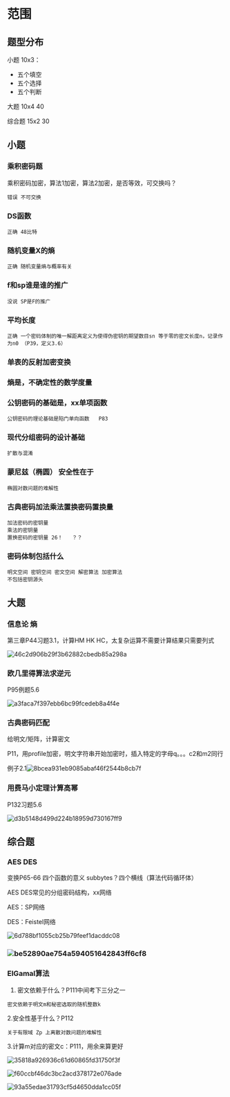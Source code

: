 # 范围

## 题型分布

小题 10x3：

* 五个填空
* 五个选择
* 五个判断

大题 10x4 40

综合题 15x2 30

## 小题

###  乘积密码题

乘积密码加密，算法1加密，算法2加密，是否等效，可交换吗？

```
错误 不可交换
```

### DS函数

``` 
正确 48比特
```

### 随机变量X的熵

```
正确 随机变量熵与概率有关
```

### f和sp谁是谁的推广

```
没说 SP是F的推广
```

### 平均长度

```
正确 一个密码体制的唯一解距离定义为使得伪密钥的期望数目sn 等于零的密文长度n，记录作为n0 （P39，定义3.6）
```

### 单表的反射加密变换



### 熵是，不确定性的数学度量



### 公钥密码的基础是，xx单项函数

```
公钥密码的理论基础是陷门单向函数   P83
```

### 现代分组密码的设计基础

```
扩散与混淆
```

### 蒙尼兹（椭圆） 安全性在于

```
椭圆对数问题的难解性
```



### 古典密码加法乘法置换密码置换量

```
加法密码的密钥量
乘法的密钥量
置换密码的密钥量 26！   ？？
```

### 密码体制包括什么

```
明文空间 密钥空间 密文空间 解密算法 加密算法
不包括密钥源头
```



## 大题

### 信息论 熵

第三章P44习题3.1，计算HM HK HC，太复杂运算不需要计算结果只需要列式

![46c2d906b29f3b62882cbedb85a298a](2022%E5%AF%86%E7%A0%81%E5%AD%A6%E8%8C%83%E5%9B%B4/46c2d906b29f3b62882cbedb85a298a.jpg)



### 欧几里得算法求逆元

P95例题5.6

![a3faca7f397ebb6bc99fcedeb8a4f4e](2022%E5%AF%86%E7%A0%81%E5%AD%A6%E8%8C%83%E5%9B%B4/a3faca7f397ebb6bc99fcedeb8a4f4e.jpg)

### 古典密码匹配

给明文/矩阵，计算密文

P11，用profile加密，明文字符串开始加密时，插入特定的字母q。。。c2和m2同行

例子2.1![8bcea931eb9085abaf46f2544b8cb7f](2022%E5%AF%86%E7%A0%81%E5%AD%A6%E8%8C%83%E5%9B%B4/8bcea931eb9085abaf46f2544b8cb7f.jpg)

### 用费马小定理计算高幂

P132习题5.6

![d3b5148d499d224b18959d730167ff9](2022%E5%AF%86%E7%A0%81%E5%AD%A6%E8%8C%83%E5%9B%B4/d3b5148d499d224b18959d730167ff9.jpg)

## 综合题

### AES DES

变换P65-66 四个函数的意义 subbytes？四个横线（算法代码循环体）

AES DES常见的分组密码结构，xx网络

AES：SP网络

DES：Feistel网络

![6d788bf1055cb25b79feef1dacddc08](2022%E5%AF%86%E7%A0%81%E5%AD%A6%E8%8C%83%E5%9B%B4/6d788bf1055cb25b79feef1dacddc08.jpg)

### ![be52890ae754a594051642843ff6cf8](2022%E5%AF%86%E7%A0%81%E5%AD%A6%E8%8C%83%E5%9B%B4/be52890ae754a594051642843ff6cf8.jpg)





### ElGamal算法

1. 密文依赖于什么？P111中间考下三分之一 

```
密文依赖于明文m和秘密选取的随机整数k
```



2.安全性基于什么？P112

```
关于有限域 Zp 上离散对数问题的难解性
```



3.计算m对应的密文c：P111，用余来算更好

![35818a926936c61d60865fd31750f3f](2022%E5%AF%86%E7%A0%81%E5%AD%A6%E8%8C%83%E5%9B%B4/35818a926936c61d60865fd31750f3f.jpg)

![f60ccbf46dc3bc2acd378172e076ade](2022%E5%AF%86%E7%A0%81%E5%AD%A6%E8%8C%83%E5%9B%B4/f60ccbf46dc3bc2acd378172e076ade.jpg)

![93a55edae31793cf5d4650dda1cc05f](2022%E5%AF%86%E7%A0%81%E5%AD%A6%E8%8C%83%E5%9B%B4/93a55edae31793cf5d4650dda1cc05f.jpg)















